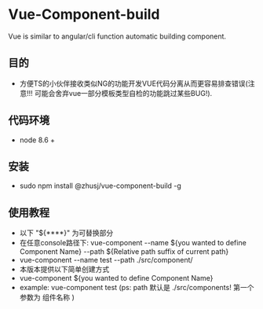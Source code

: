 # Vue-Component-build
Vue is similar to angular/cli function automatic building component.

## 目的
* 方便TS的小伙伴接收类似NG的功能开发VUE代码分离从而更容易排查错误(注意!!! 可能会舍弃vue一部分模板类型自检的功能跳过某些BUG!).


## 代码环境
* node 8.6 +

## 安装
* sudo npm install @zhusj/vue-component-build -g

## 使用教程
* 以下 "${****}" 为可替换部分
* 在任意console路径下: vue-component --name ${you wanted to define Component Name} --path ${Relative path suffix of current path}
* vue-component --name test --path ./src/component/  
* 本版本提供以下简单创建方式
* vue-component ${you wanted to define Component Name}
* example: vue-component test (ps: path 默认是 ./src/components! 第一个参数为 组件名称 )

